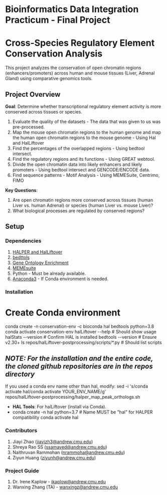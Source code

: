 # Bioinformatics Data Integration Practicum - Final Project

# Cross-Species Regulatory Element Conservation Analysis

This project analyzes the conservation of open chromatin regions (enhancers/promoters) across human and mouse tissues (Liver, Adrenal Gland) using comparative genomics tools.
## Project Overview
**Goal**: Determine whether transcriptional regulatory element activity is more conserved across tissues or species. 
1. Evaluate the quality of the datasets - The data that was given to us was pre-processed.
2.  Map the mouse open chromatin regions to the human genome and map the human open chromatin regions to the mouse genome  - Using Hal and HalLiftover
3. Find the percentages of the overlapped regions - Using bedtool intersect.
4. Find the regulatory regions and its functions - Using GREAT webtool.
5. Divide the open chromatin data into likely enhancers and likely promoters - Using bedtool intersect and GENCODE/ENCODE data.
6. Find sequence patterns - Motif Analysis - Using MEMESuite, Centrimo, FIMO


**Key Questions**:
1. Are open chromatin regions more conserved across tissues (human Liver vs. human Adrenal) or species (human Liver vs. mouse Liver)?
2. What biological processes are regulated by conserved regions?

## Setup

### Dependencies
1. [HALPER and HalLiftover](https://github.com/pfenninglab/halLiftover-postprocessing)
2. [bedttols](https://anaconda.org/bioconda/bedtools)
3. [Gene Ontology Enrichment](http://great.stanford.edu/public/cgi-bin/greatWeb.php)
4. [MEMEsuite](https://meme-suite.org/meme//doc/download.html)
5. Python - Must be already available.
6. [Anaconda3](https://www.anaconda.com/docs/getting-started/anaconda/install) - If Conda environment is needed.

### Installation

# Create Conda environment
conda create -n conservation-env -c bioconda hal bedtools python=3.8
conda activate conservation-env
halLiftover --help        # Should show usage
halStats --version        # Confirm HAL is installed
bedtools --version        # Ensure v2.30+
ls repos/halLiftover-postprocessing/scripts/*.py  # Should list scripts

## *NOTE: For the installation and the entire code, the cloned github repositories are in the repos directory*
If you used a conda env name other than hal, modify:
sed -i 's/conda activate hal/conda activate YOUR_ENV_NAME/g' \
  repos/halLiftover-postprocessing/halper_map_peak_orthologs.sh
- **HAL Tools**: For halLiftover (install via Conda).
- conda create -n hal python=3.7  # Name MUST be "hal" for HALPER compatibility
conda activate hal

### Contributors
1. Jiayi Zhao (jiayizh3@andrew.cmu.edu)
2. Shreya Rao SS (ssamaved@andrew.cmu.edu)
3. Naithruvan Rammohan (nrammoha@andrew.cmu.edu)
4. Ziyun Huang (ziyunh@andrew.cmu.edu)

### Project Guide
1. Dr. Irene Kaplow - ikaplow@andrew.cmu.edu
2. Wanxing Zhang (TA) - wanxingz@andrew.cmu.edu
